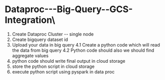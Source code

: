# Dataproc---Big-Query--GCS-Integration\
1. Create Dataproc Cluster  -- single node
2. Create bigquery dataset id
3. Upload your data in big query
4.1 Create a python code which will read the data from big query
4.2 Python code should also we should find aggregate values
5. python code should write final output in cloud storage
6. store the python script in cloud storage
7. execute python script using pyspark in data proc

